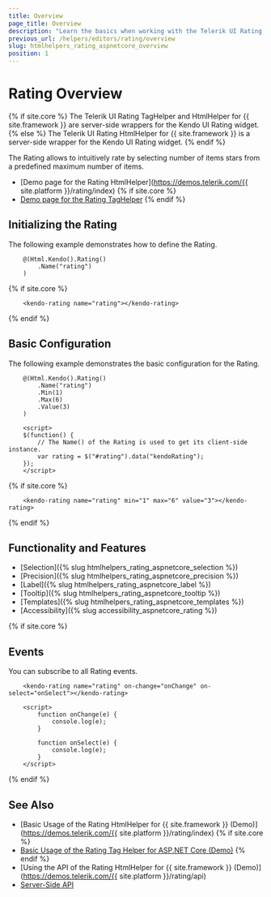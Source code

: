 ```yaml
---
title: Overview
page_title: Overview
description: "Learn the basics when working with the Telerik UI Rating component for {{ site.framework }}."
previous_url: /helpers/editors/rating/overview
slug: htmlhelpers_rating_aspnetcore_overview
position: 1
---
```


# Rating Overview

{% if site.core %}
The Telerik UI Rating TagHelper and HtmlHelper for {{ site.framework }} are server-side wrappers for the Kendo UI Rating widget.
{% else %}
The Telerik UI Rating HtmlHelper for {{ site.framework }} is a server-side wrapper for the Kendo UI Rating widget.
{% endif %}

The Rating allows to intuitively rate by selecting number of items stars from a predefined maximum number of items.

* [Demo page for the Rating HtmlHelper](https://demos.telerik.com/{{ site.platform }}/rating/index)
{% if site.core %}
* [Demo page for the Rating TagHelper](https://demos.telerik.com/aspnet-core/rating/tag-helper)
{% endif %}

## Initializing the Rating

The following example demonstrates how to define the Rating.

```HtmlHelper
    @(Html.Kendo().Rating()
        .Name("rating")
    )
```
{% if site.core %}
```TagHelper
    <kendo-rating name="rating"></kendo-rating>
```
{% endif %}

## Basic Configuration

The following example demonstrates the basic configuration for the Rating.

```HtmlHelper
    @(Html.Kendo().Rating()
        .Name("rating")
        .Min(1)
        .Max(6)
        .Value(3)
    )

    <script>
    $(function() {
        // The Name() of the Rating is used to get its client-side instance.
        var rating = $("#rating").data("kendoRating");
    });
    </script>
```
{% if site.core %}
```TagHelper
    <kendo-rating name="rating" min="1" max="6" value="3"></kendo-rating>
```
{% endif %}

## Functionality and Features

* [Selection]({% slug htmlhelpers_rating_aspnetcore_selection %})
* [Precision]({% slug htmlhelpers_rating_aspnetcore_precision %})
* [Label]({% slug htmlhelpers_rating_aspnetcore_label %})
* [Tooltip]({% slug htmlhelpers_rating_aspnetcore_tooltip %})
* [Templates]({% slug htmlhelpers_rating_aspnetcore_templates %})
* [Accessibility]({% slug accessibility_aspnetcore_rating %})

{% if site.core %}
## Events

You can subscribe to all Rating events.

```TagHelper
    <kendo-rating name="rating" on-change="onChange" on-select="onSelect"></kendo-rating>

    <script>
        function onChange(e) {
            console.log(e);
        }

        function onSelect(e) {
            console.log(e);
        }
    </script>

```
{% endif %}

## See Also

* [Basic Usage of the Rating HtmlHelper for {{ site.framework }} (Demo)](https://demos.telerik.com/{{ site.platform }}/rating/index)
{% if site.core %}
* [Basic Usage of the Rating Tag Helper for ASP.NET Core (Demo)](https://demos.telerik.com/aspnet-core/rating/tag-helper)
{% endif %}
* [Using the API of the Rating HtmlHelper for {{ site.framework }} (Demo)](https://demos.telerik.com/{{ site.platform }}/rating/api)
* [Server-Side API](/api/rating)
